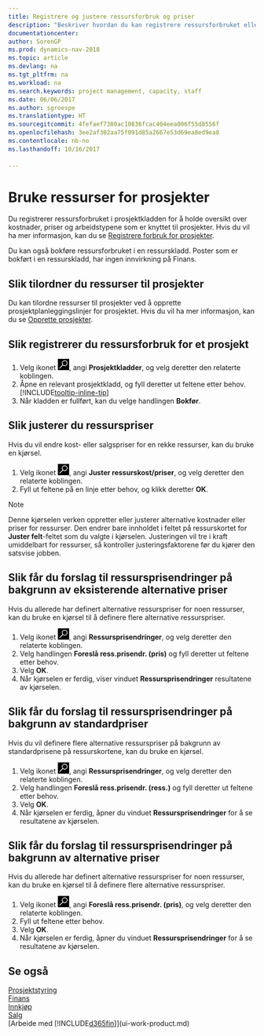 ```yaml
---
title: Registrere og justere ressursforbruk og priser
description: "Beskriver hvordan du kan registrere ressursforbruket eller forbruket som er knyttet til et prosjekt, for å holde rede på og håndtere kostnader, priser og arbeidstyper."
documentationcenter: 
author: SorenGP
ms.prod: dynamics-nav-2018
ms.topic: article
ms.devlang: na
ms.tgt_pltfrm: na
ms.workload: na
ms.search.keywords: project management, capacity, staff
ms.date: 06/06/2017
ms.author: sgroespe
ms.translationtype: HT
ms.sourcegitcommit: 4fefaef7380ac10836fcac404eea006f55d8556f
ms.openlocfilehash: 3ee2af302aa75f091d85a2667e53d69ea8ed9ea8
ms.contentlocale: nb-no
ms.lasthandoff: 10/16/2017

---
```

# <a name="how-to-use-resources-for-jobs"></a>Bruke ressurser for prosjekter
Du registrerer ressursforbruket i prosjektkladden for å holde oversikt over kostnader, priser og arbeidstypene som er knyttet til prosjekter. Hvis du vil ha mer informasjon, kan du se [Registrere forbruk for prosjekter](projects-how-record-job-usage.md).

Du kan også bokføre ressursforbruket i en ressurskladd. Poster som er bokført i en ressurskladd, har ingen innvirkning på Finans.

## <a name="to-assign-resources-to-jobs"></a>Slik tilordner du ressurser til prosjekter
Du kan tilordne ressurser til prosjekter ved å opprette prosjektplanleggingslinjer for prosjektet. Hvis du vil ha mer informasjon, kan du se [Opprette prosjekter](projects-how-create-jobs.md).

## <a name="to-record-resource-usage-for-a-job"></a>Slik registrerer du ressursforbruk for et prosjekt
1. Velg ikonet ![Søk etter side eller rapport](media/ui-search/search_small.png "Søk etter side eller rapport"), angi **Prosjektkladder**, og velg deretter den relaterte koblingen.
2. Åpne en relevant prosjektkladd, og fyll deretter ut feltene etter behov. [!INCLUDE[tooltip-inline-tip](includes/tooltip-inline-tip_md.md)]
3. Når kladden er fullført, kan du velge handlingen **Bokfør**.

## <a name="to-adjust-resource-prices"></a>Slik justerer du ressurspriser
Hvis du vil endre kost- eller salgspriser for en rekke ressurser, kan du bruke en kjørsel.  

1. Velg ikonet ![Søk etter side eller rapport](media/ui-search/search_small.png "Søk etter side eller rapport"), angi **Juster ressurskost/priser**, og velg deretter den relaterte koblingen.
2. Fyll ut feltene på en linje etter behov, og klikk deretter **OK**.

> [!NOTE]  
>   Denne kjørselen verken oppretter eller justerer alternative kostnader eller priser for ressurser. Den endrer bare innholdet i feltet på ressurskortet for **Juster felt**-feltet som du valgte i kjørselen. Justeringen vil tre i kraft umiddelbart for ressurser, så kontroller justeringsfaktorene før du kjører den satsvise jobben.

## <a name="to-get-resource-price-change-suggestions-based-on-existing-alternate-prices"></a>Slik får du forslag til ressursprisendringer på bakgrunn av eksisterende alternative priser
Hvis du allerede har definert alternative ressurspriser for noen ressurser, kan du bruke en kjørsel til å definere flere alternative ressurspriser.

1. Velg ikonet ![Søk etter side eller rapport](media/ui-search/search_small.png "Søk etter side eller rapport"), angi **Ressursprisendringer**, og velg deretter den relaterte koblingen.
2. Velg handlingen **Foreslå ress.prisendr. (pris)** og fyll deretter ut feltene etter behov.
3. Velg **OK**.  
4. Når kjørselen er ferdig, viser vinduet **Ressursprisendringer** resultatene av kjørselen.

## <a name="to-get-resource-price-change-suggestions-based-on-standard-prices"></a>Slik får du forslag til ressursprisendringer på bakgrunn av standardpriser
Hvis du vil definere flere alternative ressurspriser på bakgrunn av standardprisene på ressurskortene, kan du bruke en kjørsel.  

1. Velg ikonet ![Søk etter side eller rapport](media/ui-search/search_small.png "Søk etter side eller rapport"), angi **Ressursprisendringer**, og velg deretter den relaterte koblingen.
2. Velg handlingen **Foreslå ress.prisendr. (ress.)** og fyll deretter ut feltene etter behov.  
3. Velg **OK**.  
4. Når kjørselen er ferdig, åpner du vinduet **Ressursprisendringer** for å se resultatene av kjørselen.

## <a name="to-get-resource-price-change-suggestions-based-on-alternate-prices"></a>Slik får du forslag til ressursprisendringer på bakgrunn av alternative priser
Hvis du allerede har definert alternative ressurspriser for noen ressurser, kan du bruke en kjørsel til å definere flere alternative ressurspriser.

1. Velg ikonet ![Søk etter side eller rapport](media/ui-search/search_small.png "Søk etter side eller rapport"), angi **Foreslå ress.prisendr. (pris)**, og velg deretter den relaterte koblingen.  
2. Fyll ut feltene etter behov.
3. Velg **OK**.  
4. Når kjørselen er ferdig, åpner du vinduet **Ressursprisendringer** for å se resultatene av kjørselen.

## <a name="see-also"></a>Se også
[Prosjektstyring](projects-manage-projects.md)  
[Finans](finance.md)  
[Innkjøp](purchasing-manage-purchasing.md)         
[Salg](sales-manage-sales.md)     
[Arbeide med [!INCLUDE[d365fin](includes/d365fin_md.md)]](ui-work-product.md)  

